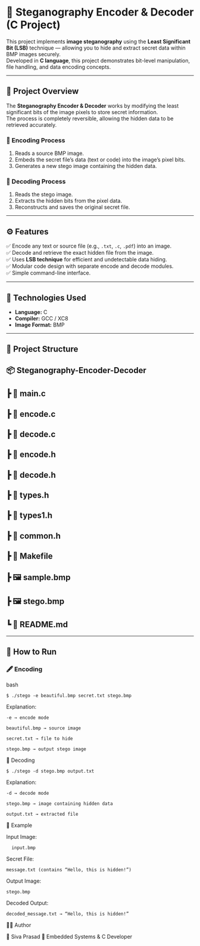 # 🧠 Steganography Encoder & Decoder (C Project)

This project implements **image steganography** using the **Least Significant Bit (LSB)** technique — allowing you to hide and extract secret data within BMP images securely.  
Developed in **C language**, this project demonstrates bit-level manipulation, file handling, and data encoding concepts.

---

## 🧩 Project Overview

The **Steganography Encoder & Decoder** works by modifying the least significant bits of the image pixels to store secret information.  
The process is completely reversible, allowing the hidden data to be retrieved accurately.

### 🔹 Encoding Process
1. Reads a source BMP image.
2. Embeds the secret file’s data (text or code) into the image’s pixel bits.
3. Generates a new stego image containing the hidden data.

### 🔹 Decoding Process
1. Reads the stego image.
2. Extracts the hidden bits from the pixel data.
3. Reconstructs and saves the original secret file.

---

## ⚙️ Features

✅ Encode any text or source file (e.g., `.txt`, `.c`, `.pdf`) into an image.  
✅ Decode and retrieve the exact hidden file from the image.  
✅ Uses **LSB technique** for efficient and undetectable data hiding.  
✅ Modular code design with separate encode and decode modules.  
✅ Simple command-line interface.

---

## 🧰 Technologies Used

- **Language:** C  
- **Compiler:** GCC / XC8  
- **Image Format:** BMP  

---

## 📁 Project Structure
## 📦 Steganography-Encoder-Decoder
## ┣ 📜 main.c
## ┣ 📜 encode.c
## ┣ 📜 decode.c
## ┣ 📜 encode.h
## ┣ 📜 decode.h
## ┣ 📜 types.h
## ┣ 📜 types1.h
## ┣ 📜 common.h
## ┣ 📜 Makefile
## ┣ 🖼️ sample.bmp
## ┣ 🖼️ stego.bmp
## ┗ 📜 README.md


---

## 🚀 How to Run

### 🖋️ **Encoding**

bash
  
    $ ./stego -e beautiful.bmp secret.txt stego.bmp


Explanation:

 
    -e → encode mode

    beautiful.bmp → source image

    secret.txt → file to hide

    stego.bmp → output stego image

🧩 Decoding

    $ ./stego -d stego.bmp output.txt


Explanation:

    -d → decode mode

    stego.bmp → image containing hidden data

    output.txt → extracted file

🧪 Example

Input Image:

      input.bmp

Secret File:

    message.txt (contains “Hello, this is hidden!”)

Output Image:

    stego.bmp

Decoded Output:

    decoded_message.txt → “Hello, this is hidden!”

🧑‍💻 Author

👤 Siva Prasad
💼 Embedded Systems & C Developer

